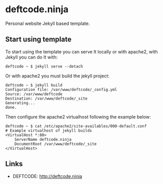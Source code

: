 deftcode.ninja
==============

Personal website Jekyll based template.

Start using template
--------------------

To start using the template you can serve It locally or with apache2, with Jekyll you can do It with:

	deftcode ~ $ jekyll serve --detach

Or with apache2 you must build the jekyll project: 

	deftcode ~ $ jekyll build
	Configuration file: /var/www/deftcode/_config.yml
	Source: /var/www/deftcode
	Destination: /var/www/deftcode/_site
	Generating... 
	done.

Then configure the apache2 virtualhost following the example below:

    deftcode ~ $ cat /etc/apache2/site-availables/000-default.conf
    # Example virtualhost of jekyll builds
	<VirtualHost *:80>
		ServerName deftcode.ninja
		DocumentRoot /var/www/deftcode/_site
	</VirtualHost>

Links
-----

* DEFTCODE: http://deftcode.ninja
